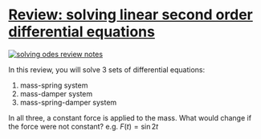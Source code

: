# [Review: solving linear second order differential equations](https://youtu.be/rsz-kQwNVN8)

[![solving odes review notes](../images/second-order-odes.png)](https://youtu.be/rsz-kQwNVN8)

In this review, you will solve 3 sets of differential equations:

1. mass-spring system
2. mass-damper system
3. mass-spring-damper system

In all three, a constant force is applied to the mass. What would change
if the force were not constant? e.g. $F(t) = \sin 2 t$
